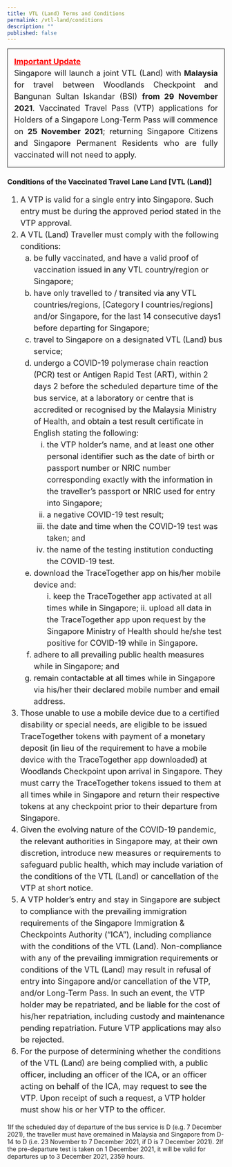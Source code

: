 ```yaml
---
title: VTL (Land) Terms and Conditions
permalink: /vtl-land/conditions
description: ""
published: false
---
```

<div style="padding-left: 5px; padding-bottom: 20px; padding:15px; font-size:16px; line-height:1.0; border-style: solid; border-width: 1px; margin-bottom:20px; text-align:justify;">
	<p style="font-size:18px; margin-top:0px; margin-bottom:0px; line-height:1.5;"><span style="color:red;"><b><u>Important Update</u></b></span></p>
	<p style="font-size:18px; margin-top:0px; margin-bottom:0px; line-height:1.5;">Singapore will launch a joint VTL (Land) with <b>Malaysia</b> for travel between Woodlands Checkpoint and Bangunan Sultan Iskandar (BSI) <b>from 29 November 2021</b>. Vaccinated Travel Pass (VTP) applications for Holders of a Singapore Long-Term Pass will commence on <b>25 November 2021</b>; returning Singapore Citizens and Singapore Permanent Residents who are fully vaccinated will not need to apply.</p>
</div>

### Conditions of the Vaccinated Travel Lane Land [VTL (Land)]


<ol style="font-size:18px; line-height:1.5;">
<li>	A VTP is valid for a single entry into Singapore. Such entry must be during the approved period stated in the VTP approval.</li>
<li>	A VTL (Land) Traveller must comply with the following conditions:
<ol style="list-style-type:lower-latin;">
<li>be fully vaccinated, and have a valid proof of vaccination issued in any VTL country/region or Singapore;</li>
<li>have only travelled to / transited via any VTL countries/regions, [Category I countries/regions] and/or Singapore, for the last 14 consecutive days1 before departing for Singapore;</li>
<li>travel to Singapore on a designated VTL (Land) bus service;</li>
<li>undergo a COVID-19 polymerase chain reaction (PCR) test or Antigen Rapid Test (ART), within 2 days 2 before the scheduled departure time of the bus service, at a laboratory or centre that is accredited or recognised by the Malaysia Ministry of Health, and obtain a test result certificate in English stating the following:
	<ol style="list-style-type:lower-roman;">
<li>the VTP holder’s name, and at least one other personal identifier such as the date of birth or passport number or NRIC number corresponding exactly with the information in the traveller’s passport or NRIC used for entry into Singapore;</li>
		<li>	a negative COVID-19 test result;</li>
		<li>the date and time when the COVID-19 test was taken; and</li>
		<li>the name of the testing institution conducting the COVID-19 test.</li>
	</ol>
<li>download the TraceTogether app on his/her mobile device and:
<ol style="list-style-type:lower-roman;">	
i.	keep the TraceTogether app activated at all times while in Singapore;
ii.	upload all data in the TraceTogether app upon request by the Singapore Ministry of Health should he/she test positive for COVID-19 while in Singapore.
	</ol>
</li>
	<li>adhere to all prevailing public health measures while in Singapore; and</li>
<li>remain contactable at all times while in Singapore via his/her their declared mobile number and email address.</li>
	</li>
	</ol>
</li>

<li>Those unable to use a mobile device due to a certified disability or special needs, are eligible to be issued TraceTogether tokens with payment of a monetary deposit (in lieu of the requirement to have a mobile device with the TraceTogether app downloaded) at Woodlands Checkpoint upon arrival in Singapore. They must carry the TraceTogether tokens issued to them at all times while in Singapore and return their respective tokens at any checkpoint prior to their departure from Singapore.</li>

<li>Given the evolving nature of the COVID-19 pandemic, the relevant authorities in Singapore may, at their own discretion, introduce new measures or requirements to safeguard public health, which may include variation of the conditions of the VTL (Land) or cancellation of the VTP at short notice.</li>

<li>A VTP holder’s entry and stay in Singapore are subject to compliance with the prevailing immigration requirements of the Singapore Immigration & Checkpoints Authority (“ICA”), including compliance with the conditions of the VTL (Land). Non-compliance with any of the prevailing immigration requirements or conditions of the VTL (Land) may result in refusal of entry into Singapore and/or cancellation of the VTP, and/or Long-Term Pass. In such an event, the VTP holder may be repatriated, and be liable for the cost of his/her repatriation, including custody and maintenance pending repatriation. Future VTP applications may also be rejected.</li>

<li>For the purpose of determining whether the conditions of the VTL (Land) are being complied with, a public officer, including an officer of the ICA, or an officer acting on behalf of the ICA, may request to see the VTP. Upon receipt of such a request, a VTP holder must show his or her VTP to the officer.</li>
</ol>	
	
1If the scheduled day of departure of the bus service is D (e.g. 7 December 2021), the traveller must have oremained in Malaysia and Singapore from D-14 to D (i.e. 23 November to 7 December 2021, if D is 7 December 2021).
2If the pre-departure test is taken on 1 December 2021, it will be valid for departures up to 3 December 2021, 2359 hours.
